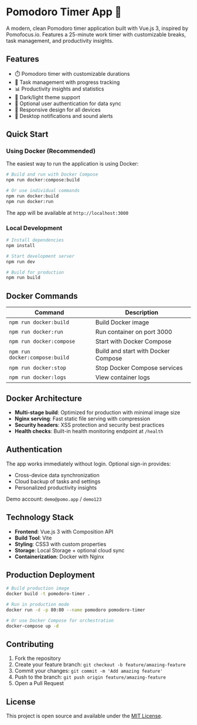 # Pomodoro Timer App 🍅

A modern, clean Pomodoro timer application built with Vue.js 3, inspired by Pomofocus.io. Features a 25-minute work timer with customizable breaks, task management, and productivity insights.

## Features

- ⏱️ Pomodoro timer with customizable durations
- 📝 Task management with progress tracking
- 📊 Productivity insights and statistics
- 🎨 Dark/light theme support
- 🔐 Optional user authentication for data sync
- 📱 Responsive design for all devices
- 🔔 Desktop notifications and sound alerts

## Quick Start

### Using Docker (Recommended)

The easiest way to run the application is using Docker:

```bash
# Build and run with Docker Compose
npm run docker:compose:build

# Or use individual commands
npm run docker:build
npm run docker:run
```

The app will be available at `http://localhost:3000`

### Local Development

```bash
# Install dependencies
npm install

# Start development server
npm run dev

# Build for production
npm run build
```

## Docker Commands

| Command | Description |
|---------|-------------|
| `npm run docker:build` | Build Docker image |
| `npm run docker:run` | Run container on port 3000 |
| `npm run docker:compose` | Start with Docker Compose |
| `npm run docker:compose:build` | Build and start with Docker Compose |
| `npm run docker:stop` | Stop Docker Compose services |
| `npm run docker:logs` | View container logs |

## Docker Architecture

- **Multi-stage build**: Optimized for production with minimal image size
- **Nginx serving**: Fast static file serving with compression
- **Security headers**: XSS protection and security best practices
- **Health checks**: Built-in health monitoring endpoint at `/health`

## Authentication

The app works immediately without login. Optional sign-in provides:
- Cross-device data synchronization
- Cloud backup of tasks and settings
- Personalized productivity insights

Demo account: `demo@pomo.app` / `demo123`

## Technology Stack

- **Frontend**: Vue.js 3 with Composition API
- **Build Tool**: Vite
- **Styling**: CSS3 with custom properties
- **Storage**: Local Storage + optional cloud sync
- **Containerization**: Docker with Nginx

## Production Deployment

```bash
# Build production image
docker build -t pomodoro-timer .

# Run in production mode
docker run -d -p 80:80 --name pomodoro pomodoro-timer

# Or use Docker Compose for orchestration
docker-compose up -d
```

## Contributing

1. Fork the repository
2. Create your feature branch: `git checkout -b feature/amazing-feature`
3. Commit your changes: `git commit -m 'Add amazing feature'`
4. Push to the branch: `git push origin feature/amazing-feature`
5. Open a Pull Request

## License

This project is open source and available under the [MIT License](LICENSE).
